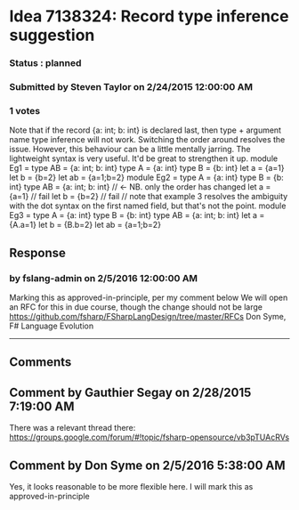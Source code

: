 # Idea 7138324: Record type inference suggestion #

### Status : planned

### Submitted by Steven Taylor on 2/24/2015 12:00:00 AM

### 1 votes

Note that if the record {a: int; b: int} is declared last, then type + argument name type inference will not work. Switching the order around resolves the issue. However, this behaviour can be a little mentally jarring.
The lightweight syntax is very useful. It'd be great to strengthen it up.
module Eg1 =
type AB = {a: int; b: int}
type A = {a: int}
type B = {b: int}
let a = {a=1}
let b = {b=2}
let ab = {a=1;b=2}
module Eg2 =
type A = {a: int}
type B = {b: int}
type AB = {a: int; b: int} // <- NB. only the order has changed
let a = {a=1} // fail
let b = {b=2} // fail
// note that example 3 resolves the ambiguity with the dot syntax on the first named field, but that's not the point.
module Eg3 =
type A = {a: int}
type B = {b: int}
type AB = {a: int; b: int}
let a = {A.a=1}
let b = {B.b=2}
let ab = {a=1;b=2}



## Response 
### by fslang-admin on 2/5/2016 12:00:00 AM

Marking this as approved-in-principle, per my comment below
We will open an RFC for this in due course, though the change should not be large
https://github.com/fsharp/FSharpLangDesign/tree/master/RFCs
Don Syme, F# Language Evolution

------------------------
## Comments


## Comment by Gauthier Segay on 2/28/2015 7:19:00 AM
There was a relevant thread there:
https://groups.google.com/forum/#!topic/fsharp-opensource/vb3pTUAcRVs


## Comment by Don Syme on 2/5/2016 5:38:00 AM
Yes, it looks reasonable to be more flexible here. I will mark this as approved-in-principle

